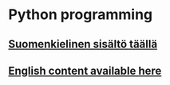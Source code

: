 # Python programming

## [Suomenkielinen sisältö täällä](fi/README.md)

## [English content available here](en/README.md)
